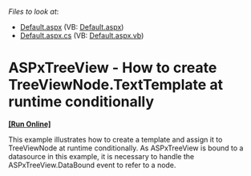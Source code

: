 <!-- default file list -->
*Files to look at*:

* [Default.aspx](./CS/WebSite/Default.aspx) (VB: [Default.aspx](./VB/WebSite/Default.aspx))
* [Default.aspx.cs](./CS/WebSite/Default.aspx.cs) (VB: [Default.aspx.vb](./VB/WebSite/Default.aspx.vb))
<!-- default file list end -->
# ASPxTreeView - How to create TreeViewNode.TextTemplate at runtime conditionally
<!-- run online -->
**[[Run Online]](https://codecentral.devexpress.com/e3602/)**
<!-- run online end -->


<p>This example illustrates how to create a template and assign it to TreeViewNode at runtime conditionally. As ASPxTreeView is bound to a datasource in this example, it is necessary to handle the ASPxTreeView.DataBound event to refer to a node.</p>

<br/>


